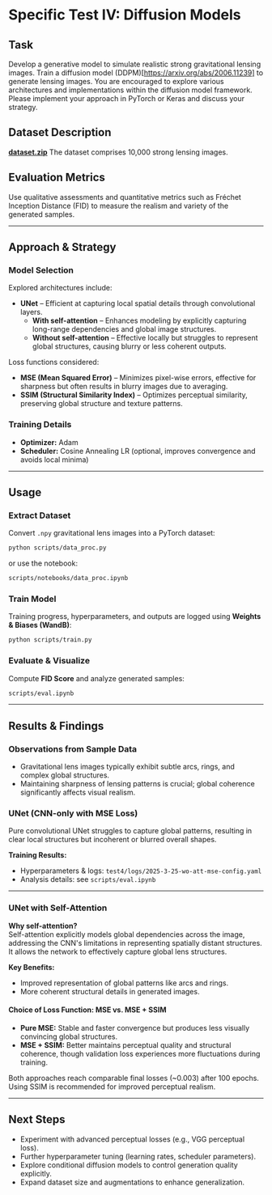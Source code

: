 # **Specific Test IV: Diffusion Models**  

## **Task**  
Develop a generative model to simulate realistic strong gravitational lensing images. Train a diffusion model (DDPM)[https://arxiv.org/abs/2006.11239] to generate lensing images. You are encouraged to explore various architectures and implementations within the diffusion model framework. Please implement your approach in PyTorch or Keras and discuss your strategy.


## **Dataset Description**  
**[dataset.zip](https://drive.google.com/file/d/1cJyPQzVOzsCZQctNBuHCqxHnOY7v7UiA/view?usp=sharing)**
The dataset comprises 10,000 strong lensing images.

## **Evaluation Metrics**  
Use qualitative assessments and quantitative metrics such as Fréchet Inception Distance (FID) to measure the realism and variety of the generated samples.

---

## **Approach & Strategy**  

### **Model Selection**  
Explored architectures include:  
- **UNet** – Efficient at capturing local spatial details through convolutional layers.
  - **With self-attention** – Enhances modeling by explicitly capturing long-range dependencies and global image structures.
  - **Without self-attention** – Effective locally but struggles to represent global structures, causing blurry or less coherent outputs.

Loss functions considered:  
- **MSE (Mean Squared Error)** – Minimizes pixel-wise errors, effective for sharpness but often results in blurry images due to averaging.
- **SSIM (Structural Similarity Index)** – Optimizes perceptual similarity, preserving global structure and texture patterns.

### **Training Details**  
- **Optimizer:** Adam  
- **Scheduler:** Cosine Annealing LR (optional, improves convergence and avoids local minima)

---

## **Usage**  

### **Extract Dataset**  
Convert `.npy` gravitational lens images into a PyTorch dataset:  
```bash
python scripts/data_proc.py
```
or use the notebook:
```bash
scripts/notebooks/data_proc.ipynb
```

### **Train Model**  
Training progress, hyperparameters, and outputs are logged using **Weights & Biases (WandB)**:  
```bash
python scripts/train.py
```

### **Evaluate & Visualize**  
Compute **FID Score** and analyze generated samples:
```bash
scripts/eval.ipynb
```

---

## **Results & Findings**  

### **Observations from Sample Data**  
- Gravitational lens images typically exhibit subtle arcs, rings, and complex global structures.
- Maintaining sharpness of lensing patterns is crucial; global coherence significantly affects visual realism.

### **UNet (CNN-only with MSE Loss)**  
Pure convolutional UNet struggles to capture global patterns, resulting in clear local structures but incoherent or blurred overall shapes.

**Training Results:**  
- Hyperparameters & logs: `test4/logs/2025-3-25-wo-att-mse-config.yaml`  
- Analysis details: see `scripts/eval.ipynb`

---

### **UNet with Self-Attention**  

**Why self-attention?**  
Self-attention explicitly models global dependencies across the image, addressing the CNN's limitations in representing spatially distant structures. It allows the network to effectively capture global lens structures.

**Key Benefits:**  
- Improved representation of global patterns like arcs and rings.
- More coherent structural details in generated images.

#### Choice of Loss Function: MSE vs. MSE + SSIM  
- **Pure MSE:** Stable and faster convergence but produces less visually convincing global structures.
- **MSE + SSIM:** Better maintains perceptual quality and structural coherence, though validation loss experiences more fluctuations during training.

Both approaches reach comparable final losses (~0.003) after 100 epochs. Using SSIM is recommended for improved perceptual realism.

---

## **Next Steps**  
- Experiment with advanced perceptual losses (e.g., VGG perceptual loss).
- Further hyperparameter tuning (learning rates, scheduler parameters).
- Explore conditional diffusion models to control generation quality explicitly.
- Expand dataset size and augmentations to enhance generalization.

